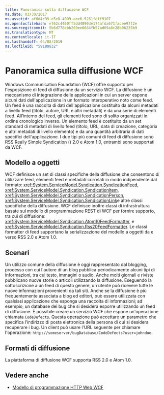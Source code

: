 ```yaml
---
title: Panoramica sulla diffusione WCF
ms.date: 03/30/2017
ms.assetid: af6d4c39-e5e8-4099-aee6-5261feff9107
ms.openlocfilehash: ef62c4460ff5dd4890de174afda671facee97f2e
ms.sourcegitcommit: 5b6d778ebb269ee6684fb57ad69a8c28b06235b9
ms.translationtype: MT
ms.contentlocale: it-IT
ms.lasthandoff: 04/08/2019
ms.locfileid: "59189832"
---
```

# <a name="wcf-syndication-overview"></a>Panoramica sulla diffusione WCF
Windows Communication Foundation (WCF) offre supporto per l'esposizione di feed di diffusione da un servizio WCF. La diffusione è un meccanismo di integrazione delle applicazioni in cui un server espone alcuni dati dell'applicazione in un formato interoperativo noto come feed. Un feed è una raccolta di dati dell'applicazione costituito da alcuni metadati a livello feed (titolo, autore, URL e altri metadati) e da una serie di elementi feed. All'interno del feed, gli elementi feed sono di solito organizzati in ordine cronologico inverso. Un elemento feed è costituito da un set standard di metadati di livello feed (titolo, URL, data di creazione, categoria e altri metadati di livello elemento) e da una quantità arbitraria di dati specifici dell'applicazione. I due tipi più comuni di feed di diffusione sono RSS Really Simple Syndication () 2.0 e Atom 1.0, entrambi sono supportati da WCF.  
  
## <a name="object-model"></a>Modello a oggetti  
 WCF definisce un set di classi specifiche della diffusione che consentono di utilizzare feed, elementi feed e metadati correlati in modo indipendente dal formato: <xref:System.ServiceModel.Syndication.SyndicationFeed>, <xref:System.ServiceModel.Syndication.SyndicationItem>, <xref:System.ServiceModel.Syndication.SyndicationPerson>, <xref:System.ServiceModel.Syndication.SyndicationLink>e altre classi specifiche della diffusione. WCF definisce inoltre classi di infrastruttura basate sul modello di programmazione REST di WCF per fornire supporto, tra cui di diffusione: <xref:System.ServiceModel.Syndication.Atom10FeedFormatter>, e <xref:System.ServiceModel.Syndication.Rss20FeedFormatter>. Le classi formatter di feed supportano la serializzazione del modello a oggetti da e verso RSS 2.0 e Atom 1.0.  
  
## <a name="scenarios"></a>Scenari  
 Un utilizzo comune della diffusione è oggi rappresentato dal blogging, processo con cui l'autore di un blog pubblica periodicamente alcuni tipi di informazioni, tra cui testo, immagini o audio. Anche molti giornali e riviste pubblicano nuove storie o articoli utilizzando la diffusione. Eseguendo la sottoscrizione a un feed di questo genere, un utente può ricevere tutte le nuove informazioni provenienti da tali siti. Anche se la diffusione è più frequentemente associata a blog ed editori, può essere utilizzata con qualsiasi applicazione che esponga una raccolta di informazioni; ad esempio, un database dei bug che si desidera esporre utilizzando un feed di diffusione. È possibile creare un servizio WCF che espone un'operazione chiamata `CodeDefects`. Questa operazione può accettare un parametro che specifica l'indirizzo di posta elettronica della persona di cui si desidera recuperare i bug. Un client può usare l'URL seguente per chiamare l'operazione: `http://someserver/bugDatabase/CodeDefects?user=johndoe`.  
  
## <a name="syndication-formats"></a>Formati di diffusione  
 La piattaforma di diffusione WCF supporta RSS 2.0 e Atom 1.0.  
  
## <a name="see-also"></a>Vedere anche

- [Modello di programmazione HTTP Web WCF](../../../../docs/framework/wcf/feature-details/wcf-web-http-programming-model.md)
